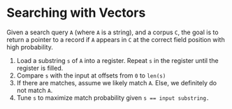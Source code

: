 # Searching with Vectors

Given a search query `A` (where `A` is a string), and a corpus `C`, the goal is to return a pointer
to a record if `A` appears in `C` at the correct field position with high probability.

1. Load a substring `s` of `A` into a register. Repeat `s` in the register until the register is filled.
2. Compare `s` with the input at offsets from `0` to `len(s)`
3. If there are matches, assume we likely match `A`. Else, we definitely do not match `A`.
4. Tune `s` to maximize match probability given `s == input substring.`
